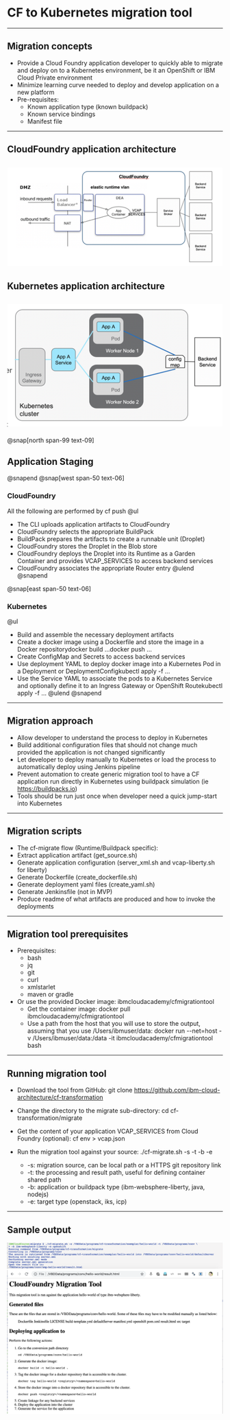 # CF to Kubernetes migration tool
---
## Migration concepts

- Provide a Cloud Foundry application developer to quickly able to migrate and deploy on to a Kubernetes environment, be it an OpenShift or IBM Cloud Private environment
- Minimize learning curve needed to deploy and develop application on a new platform
- Pre-requisites:
	- Known application type (known buildpack)
	- Known service bindings 
	- Manifest file 

---
## CloudFoundry application architecture
![IMAGE](docs/images/cf.PNG)
---

## Kubernetes application architecture
![IMAGE](docs/images/kube.PNG)
---
@snap[north span-99 text-09]
## Application Staging 
@snapend
@snap[west span-50 text-06]
### CloudFoundry
All the following are performed by cf push
@ul[](false)
- The CLI uploads application artifacts to CloudFoundry
- CloudFoundry selects the appropriate BuildPack
- BuildPack prepares the artifacts to create a runnable unit (Droplet)
- CloudFoundry stores the Droplet in the Blob store
- CloudFoundry deploys the Droplet into its Runtime as a Garden Container and provides VCAP_SERVICES to access backend services
- CloudFoundry associates the appropriate Router entry
@ulend
@snapend

@snap[east span-50 text-06]
### Kubernetes
@ul[](false)
- Build and assemble the necessary deployment artifacts
- Create a docker image using a Dockerfile and store the image in a Docker repositorydocker build …docker push …
- Create ConfigMap and Secrets to access backend services
- Use deployment YAML to deploy docker image into a Kubernetes Pod in a Deployment or DeploymentConfigkubectl apply -f …
- Use the Service YAML to associate the pods to a Kubernetes Service and optionally define it to an Ingress Gateway or OpenShift Routekubectl apply -f …
@ulend
@snapend

---

## Migration approach


- Allow developer to understand the process to deploy in Kubernetes
- Build additional configuration files that should not change much provided the application is not changed significantly
- Let developer to deploy manually to Kubernetes or load the process to automatically deploy using Jenkins pipeline
- Prevent automation to create generic migration tool to have a CF application run directly in Kubernetes using buildpack simulation (ie https://buildpacks.io)
- Tools should be run just once when developer need a quick jump-start into Kubernetes

---

## Migration scripts

- The cf-migrate flow (Runtime/Buildpack specific):
- Extract application artifact (get_source.sh)
- Generate application configuration (server_xml.sh and vcap-liberty.sh for liberty)
- Generate Dockerfile (create_dockerfile.sh)
- Generate deployment yaml files (create_yaml.sh)
- Generate Jenkinsfile (not in MVP)
- Produce readme of what artifacts are produced and how to invoke the deployments


---

## Migration tool prerequisites

- Prerequisites:
	- bash
	- jq
	- git
	- curl
	- xmlstarlet
	- maven or gradle
- Or use the provided Docker image: ibmcloudacademy/cfmigrationtool
	- Get the container image:
docker pull ibmcloudacademy/cfmigrationtool 
	- Use a path from the host that you will use to store the output, assuming that you use /Users/ibmuser/data:
docker run --net=host -v /Users/ibmuser/data:/data -it ibmcloudacademy/cfmigrationtool bash
---

## Running migration tool

- Download the tool from GitHub:
git clone https://github.com/ibm-cloud-architecture/cf-transformation 
- Change the directory to the migrate sub-directory:
cd cf-transformation/migrate 
- Get the content of your application VCAP_SERVICES from Cloud Foundry (optional):
cf env <appname>  > vcap.json  
- Run the migration tool against your source:
./cf-migrate.sh -s <source> -t <tempdir> -b <app type> -e <target type> 

	- -s: migration source, can be local path or a HTTPS git repository link
	- -t: the processing and result path, useful for defining container shared path
	- -b: application or buildpack type (ibm-websphere-liberty, java, nodejs)
	- -e: target type (openstack, iks, icp)	

---

## Sample output


![IMAGE](docs/images/toolrun.PNG)
![IMAGE](docs/images/result.PNG)
